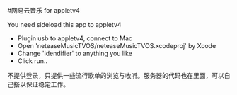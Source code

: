 #网易云音乐 for appletv4

You need sideload this app to appletv4

+ Plugin usb to appletv4, connect to Mac
+ Open 'neteaseMusicTVOS/neteaseMusicTVOS.xcodeproj' by Xcode
+ Change 'idendifier' to anything you like
+ Click run..

不提供登录，只提供一些流行歌单的浏览与收听。服务器的代码也在里面，可以自己搭以保证稳定工作。
